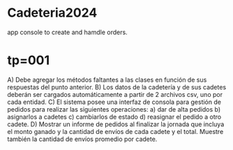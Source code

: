 # Cadeteria2024

app console to create and hamdle orders.

# tp=001

A) Debe agregar los métodos faltantes a las clases en función de sus respuestas del
punto anterior.
B) Los datos de la cadetería y de sus cadetes deberán ser cargados
automáticamente a partir de 2 archivos csv, uno por cada entidad.
C) El sistema posee una interfaz de consola para gestión de pedidos para realizar las
siguientes operaciones:
a) dar de alta pedidos
b) asignarlos a cadetes
c) cambiarlos de estado
d) reasignar el pedido a otro cadete.
D) Mostrar un informe de pedidos al finalizar la jornada que incluya el monto ganado
y la cantidad de envíos de cada cadete y el total. Muestre también la cantidad de envíos promedio por cadete.


